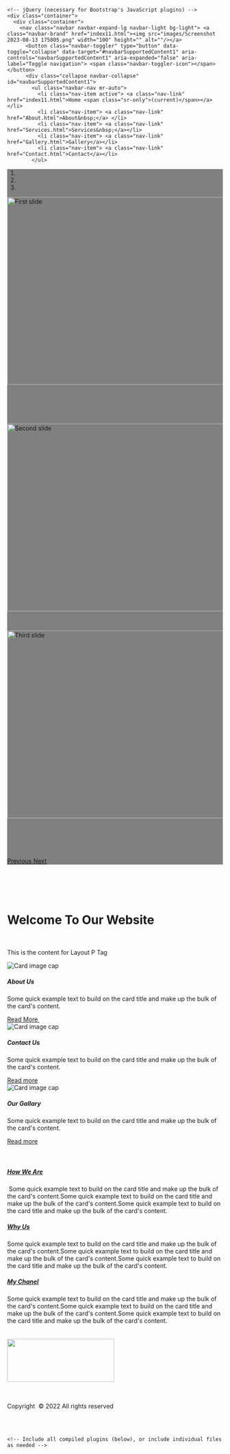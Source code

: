 <!DOCTYPE html>
<html lang="en">
  <head>
    <meta charset="utf-8">
	<meta http-equiv="X-UA-Compatible" content="IE=edge">
	<meta name="viewport" content="width=device-width, initial-scale=1">
    <title>Home</title>
    <!-- Bootstrap -->
	<link href="file:///C|/Users/HP/OneDrive/Documents/Unnamed Site 2/css/bootstrap-4.4.1.css" rel="stylesheet">
	<link href="styles.css" rel="stylesheet" type="text/css">
	<link href="sethika.css" rel="stylesheet" type="text/css">
    <link rel="shortcut icon" href="images/favicon.ico"/>
  </head>
  <body>
  	<!-- body code goes here -->


	<!-- jQuery (necessary for Bootstrap's JavaScript plugins) --> 
	<div class="container">
	  <div class="container">
	    <nav class="navbar navbar-expand-lg navbar-light bg-light"> <a class="navbar-brand" href="index11.html"><img src="images/Screenshot 2023-08-13 175805.png" width="100" height="" alt=""/></a>
	      <button class="navbar-toggler" type="button" data-toggle="collapse" data-target="#navbarSupportedContent1" aria-controls="navbarSupportedContent1" aria-expanded="false" aria-label="Toggle navigation"> <span class="navbar-toggler-icon"></span> </button>
	      <div class="collapse navbar-collapse" id="navbarSupportedContent1">
	        <ul class="navbar-nav mr-auto">
	          <li class="nav-item active"> <a class="nav-link" href="index11.html">Home <span class="sr-only">(current)</span></a> </li>
	          <li class="nav-item"> <a class="nav-link" href="About.html">About&nbsp;</a> </li>
	          <li class="nav-item"> <a class="nav-link" href="Services.html">Services&nbsp;</a></li>
	          <li class="nav-item"> <a class="nav-link" href="Gallery.html">Gallery</a></li>
	          <li class="nav-item"> <a class="nav-link" href="Contact.html">Contact</a></li>
            </ul>
</div>
        </nav>
	    <div id="carouselExampleIndicators1" class="carousel slide" data-ride="carousel" style="background-color: grey">
	      <ol class="carousel-indicators">
	        <li data-target="#carouselExampleIndicators1" data-slide-to="0" class="active"></li>
	        <li data-target="#carouselExampleIndicators1" data-slide-to="1"></li>
	        <li data-target="#carouselExampleIndicators1" data-slide-to="2"></li>
          </ol>
	      <div class="carousel-inner" role="listbox">
	        <div class="carousel-item active"> <img class="d-block mx-auto" src="images/R (6).jpeg" alt="First slide" width="900" height="437">
	          <div class="carousel-caption">
	            <h5>&nbsp;</h5>
	            <p>&nbsp;</p>
              </div>
            </div>
	        <div class="carousel-item"> <img class="d-block mx-auto" src="images/R (7).jpeg" alt="Second slide" width="900" height="437">
	          <div class="carousel-caption">
<p>&nbsp;</p>
              </div>
            </div>
	        <div class="carousel-item"> <img class="d-block mx-auto" src="images/553_54815c13bee095.62340275_700x700_meet.jpg" alt="Third slide" width="900" height="437">
	          <div class="carousel-caption">
	            <h5>&nbsp;</h5>
	            <p>&nbsp;</p>
              </div>
            </div>
          </div>
	      <a class="carousel-control-prev" href="#carouselExampleIndicators1" role="button" data-slide="prev"> <span class="carousel-control-prev-icon" aria-hidden="true"></span> <span class="sr-only">Previous</span> </a> <a class="carousel-control-next" href="#carouselExampleIndicators1" role="button" data-slide="next"> <span class="carousel-control-next-icon" aria-hidden="true"></span> <span class="sr-only">Next</span> </a> </div>
	    <h1 class="text-center">&nbsp;</h1>
	    <h1 class="text-center">Welcome To Our Website</h1>
	    <p>&nbsp;</p>
<p class="text-center">This is the content for Layout P Tag</p>
        <div class="row">
          <div class="col-lg-4">
            <div class="card col-md-4 col-lg-12"> <img class="card-img-top" src="images/OIP (1).jpeg" alt="Card image cap">
              <div class="card-body">
                <h5 class="card-title">About Us&nbsp;</h5>
                <p class="card-text">Some quick example text to build on the card title and make up the bulk of the card's content.</p>
                <a href="About.html" class="btn btn-primary">Read More&nbsp;</a> </div>
            </div>
          </div>
          <div class="col-lg-4">
            <div class="card col-md-4 col-lg-12"> <img class="card-img-top" src="images/WhatsApp Image 2023-08-13 at 15.04.52.jpg" alt="Card image cap">
              <div class="card-body">
                <h5 class="card-title">Contact Us</h5>
                <p class="card-text">Some quick example text to build on the card title and make up the bulk of the card's content.</p>
                <a href="Contact.html" class="btn btn-primary">Read more</a> </div>
            </div>
          </div>
          <div class="col-lg-4">
            <div class="card col-md-4 col-lg-12"> <img class="card-img-top" src="images/OIP (3).jpeg" alt="Card image cap">
              <div class="card-body">
                <h5 class="card-title">Our Gallary</h5>
                <p class="card-text">Some quick example text to build on the card title and make up the bulk of the card's content.</p>
                <a href="Gallery.html" class="btn btn-primary">Read more</a> </div>
            </div>
          </div>
        <br>
        <br>
        </div>
        <div id="accordion1" role="tablist">
          <div class="card">
            <div class="card-header" role="tab" id="headingOne1">
              <h5 class="mb-0"> <a data-toggle="collapse" href="#collapseOne1" role="button" aria-expanded="true" aria-controls="collapseOne1"> How We Are </a> </h5>
            </div>
            <div id="collapseOne1" class="collapse show" role="tabpanel" aria-labelledby="headingOne1" data-parent="#accordion1">
              <div class="card-body">&nbsp;Some quick example text to build on the card title and make up the bulk of the card's content.Some quick example text to build on the card title and make up the bulk of the card's content.Some quick example text to build on the card title and make up the bulk of the card's content.</div>
            </div>
          </div>
          <div class="card">
            <div class="card-header" role="tab" id="headingTwo1">
              <h5 class="mb-0"> <a class="collapsed" data-toggle="collapse" href="#collapseTwo1" role="button" aria-expanded="false" aria-controls="collapseTwo1"> Why Us </a> </h5>
            </div>
            <div id="collapseTwo1" class="collapse" role="tabpanel" aria-labelledby="headingTwo1" data-parent="#accordion1">
              <div class="card-body"> Some quick example text to build on the card title and make up the bulk of the card's content.Some quick example text to build on the card title and make up the bulk of the card's content.Some quick example text to build on the card title and make up the bulk of the card's content.</div>
            </div>
          </div>
          <div class="card">
            <div class="card-header" role="tab" id="headingThree1">
              <h5 class="mb-0"> <a class="collapsed" data-toggle="collapse" href="#collapseThree1" role="button" aria-expanded="false" aria-controls="collapseThree1"> My Chanel </a> </h5>
            </div>
            <div id="collapseThree1" class="collapse" role="tabpanel" aria-labelledby="headingThree1" data-parent="#accordion1">
              <div class="card-body"> Some quick example text to build on the card title and make up the bulk of the card's content.Some quick example text to build on the card title and make up the bulk of the card's content.Some quick example text to build on the card title and make up the bulk of the card's content.</div>
            </div>
          </div>
        </div>
          <br>
          <br>
        <footer>
          <div class="row">
            <div class="col-lg-4"><img src="images/Screenshot 2023-08-13 175805.png" width="250" height="100" alt=""/>&nbsp;</div>
            <div class="col-lg-6">
              <p>&nbsp;</p>
              <p>Copyright&nbsp; © 2022 All rights reserved</p>
            </div>
          </div>
            <br>
            <br>
        </footer>
      </div>
  </div>
	<script src="file:///C|/Users/HP/OneDrive/Documents/Unnamed Site 2/js/jquery-3.4.1.min.js"></script>

	<!-- Include all compiled plugins (below), or include individual files as needed -->
  <script src="file:///C|/Users/HP/OneDrive/Documents/Unnamed Site 2/js/popper.min.js"></script> 
  <script src="file:///C|/Users/HP/OneDrive/Documents/Unnamed Site 2/js/bootstrap-4.4.1.js"></script>
</body>
</html>
